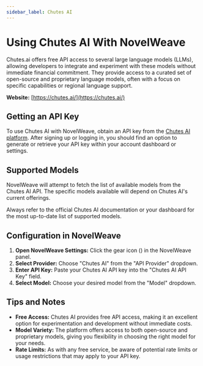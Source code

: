 ```yaml
---
sidebar_label: Chutes AI
---
```


# Using Chutes AI With NovelWeave

Chutes.ai offers free API access to several large language models (LLMs), allowing developers to integrate and experiment with these models without immediate financial commitment. They provide access to a curated set of open-source and proprietary language models, often with a focus on specific capabilities or regional language support.

**Website:** [https://chutes.ai/](https://chutes.ai/)

## Getting an API Key

To use Chutes AI with NovelWeave, obtain an API key from the [Chutes AI platform](https://chutes.ai/). After signing up or logging in, you should find an option to generate or retrieve your API key within your account dashboard or settings.

## Supported Models

NovelWeave will attempt to fetch the list of available models from the Chutes AI API. The specific models available will depend on Chutes AI's current offerings.

Always refer to the official Chutes AI documentation or your dashboard for the most up-to-date list of supported models.

## Configuration in NovelWeave

1.  **Open NovelWeave Settings:** Click the gear icon (<Codicon name="gear" />) in the NovelWeave panel.
2.  **Select Provider:** Choose "Chutes AI" from the "API Provider" dropdown.
3.  **Enter API Key:** Paste your Chutes AI API key into the "Chutes AI API Key" field.
4.  **Select Model:** Choose your desired model from the "Model" dropdown.

## Tips and Notes

- **Free Access:** Chutes AI provides free API access, making it an excellent option for experimentation and development without immediate costs.
- **Model Variety:** The platform offers access to both open-source and proprietary models, giving you flexibility in choosing the right model for your needs.
- **Rate Limits:** As with any free service, be aware of potential rate limits or usage restrictions that may apply to your API key.
